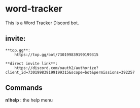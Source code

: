 # word-tracker
This is a Word Tracker Discord bot.

## invite:
    **top.gg**:
        https://top.gg/bot/730199839199199315
        
    **direct invite link**:
        https://discord.com/oauth2/authorize?client_id=730199839199199315&scope=bot&permissions=392257
        
        
## Commands
  **n!help** : the help menu
